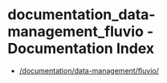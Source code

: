 # documentation_data-management_fluvio - Documentation Index

- [/documentation/data-management/fluvio/](./_documentation_data-management_fluvio_.md)
